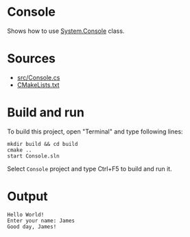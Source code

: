 # Console

Shows how to use [System.Console](https://learn.microsoft.com/en-us/dotnet/api/system.console) class. 

# Sources

* [src/Console.cs](src/Console.cs)
* [CMakeLists.txt](CMakeLists.txt)

# Build and run

To build this project, open "Terminal" and type following lines:

```batch
mkdir build && cd build
cmake ..
start Console.sln
```

Select `Console` project and type Ctrl+F5 to build and run it.

# Output

```
Hello World!
Enter your name: James
Good day, James!
```
